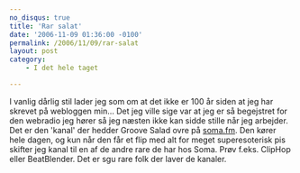 ```yaml
---
no_disqus: true
title: 'Rar salat'
date: '2006-11-09 01:36:00 -0100'
permalink: /2006/11/09/rar-salat
layout: post
category:
    - I det hele taget

---
```

I vanlig dårlig stil lader jeg som om at det ikke er 100 år siden at jeg har skrevet på webloggen min... Det jeg ville sige var at jeg er så begejstret for den webradio jeg hører så jeg næsten ikke kan sidde stille når jeg arbejder. Det er den 'kanal' der hedder Groove Salad ovre på [soma.fm](http://soma.fm). Den kører hele dagen, og kun når den får et flip med alt for meget superesoterisk pis skifter jeg kanal til en af de andre rare de har hos Soma. Prøv f.eks. ClipHop eller BeatBlender. Det er sgu rare folk der laver de kanaler.
